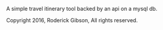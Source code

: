 A simple travel itinerary tool backed by an api on a mysql db.

Copyright 2016, Roderick Gibson, All rights reserved.
